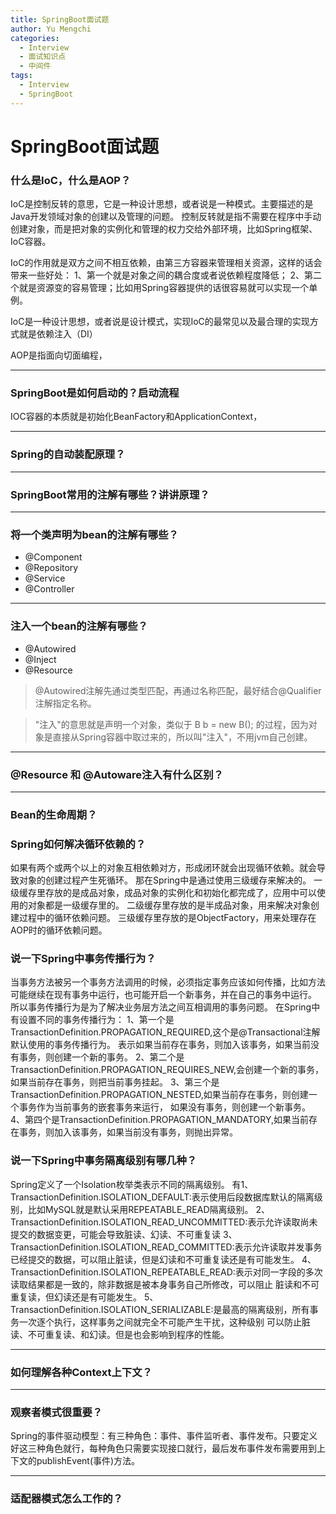 ```yaml
---
title: SpringBoot面试题
author: Yu Mengchi
categories:
  - Interview
  - 面试知识点
  - 中间件
tags:
  - Interview
  - SpringBoot
---
```

  
# SpringBoot面试题

### 什么是IoC，什么是AOP？
IoC是控制反转的意思，它是一种设计思想，或者说是一种模式。主要描述的是Java开发领域对象的创建以及管理的问题。
控制反转就是指不需要在程序中手动创建对象，而是把对象的实例化和管理的权力交给外部环境，比如Spring框架、IoC容器。

IoC的作用就是双方之间不相互依赖，由第三方容器来管理相关资源，这样的话会带来一些好处：
1、第一个就是对象之间的耦合度或者说依赖程度降低；
2、第二个就是资源变的容易管理；比如用Spring容器提供的话很容易就可以实现一个单例。

IoC是一种设计思想，或者说是设计模式，实现IoC的最常见以及最合理的实现方式就是依赖注入（DI）


AOP是指面向切面编程，

---

### SpringBoot是如何启动的？启动流程

IOC容器的本质就是初始化BeanFactory和ApplicationContext，

---

### Spring的自动装配原理？



---

### SpringBoot常用的注解有哪些？讲讲原理？

---

### 将一个类声明为bean的注解有哪些？

- @Component
- @Repository
- @Service
- @Controller

---

### 注入一个bean的注解有哪些？

- @Autowired
- @Inject
- @Resource

> @Autowired注解先通过类型匹配，再通过名称匹配，最好结合@Qualifier注解指定名称。

> "注入"的意思就是声明一个对象，类似于 B b = new B(); 的过程，因为对象是直接从Spring容器中取过来的，所以叫"注入"，不用jvm自己创建。

---

### @Resource 和 @Autoware注入有什么区别？


---

### Bean的生命周期？

### Spring如何解决循环依赖的？

如果有两个或两个以上的对象互相依赖对方，形成闭环就会出现循环依赖。就会导致对象的创建过程产生死循环。
那在Spring中是通过使用三级缓存来解决的。
一级缓存里存放的是成品对象，成品对象的实例化和初始化都完成了，应用中可以使用的对象都是一级缓存里的。
二级缓存里存放的是半成品对象，用来解决对象创建过程中的循环依赖问题。
三级缓存里存放的是ObjectFactory，用来处理存在AOP时的循环依赖问题。



### 说一下Spring中事务传播行为？

当事务方法被另一个事务方法调用的时候，必须指定事务应该如何传播，比如方法可能继续在现有事务中运行，也可能开启一个新事务，并在自己的事务中运行。
所以事务传播行为是为了解决业务层方法之间互相调用的事务问题。
在Spring中有设置不同的事务传播行为：
1、第一个是TransactionDefinition.PROPAGATION_REQUIRED,这个是@Transactional注解默认使用的事务传播行为。
表示如果当前存在事务，则加入该事务，如果当前没有事务，则创建一个新的事务。
2、第二个是TransactionDefinition.PROPAGATION_REQUIRES_NEW,会创建一个新的事务，如果当前存在事务，则把当前事务挂起。
3、第三个是TransactionDefinition.PROPAGATION_NESTED,如果当前存在事务，则创建一个事务作为当前事务的嵌套事务来运行，
如果没有事务，则创建一个新事务。
4、第四个是TransactionDefinition.PROPAGATION_MANDATORY,如果当前存在事务，则加入该事务，如果当前没有事务，则抛出异常。

### 说一下Spring中事务隔离级别有哪几种？

Spring定义了一个Isolation枚举类表示不同的隔离级别。
有1、TransactionDefinition.ISOLATION_DEFAULT:表示使用后段数据库默认的隔离级别，比如MySQL就是默认采用REPEATABLE_READ隔离级别。
2、TransactionDefinition.ISOLATION_READ_UNCOMMITTED:表示允许读取尚未提交的数据变更，可能会导致脏读、幻读、不可重复读
3、TransactionDefinition.ISOLATION_READ_COMMITTED:表示允许读取并发事务已经提交的数据，可以阻止脏读，但是幻读和不可重复读还是有可能发生。
4、TransactionDefinition.ISOLATION_REPEATABLE_READ:表示对同一字段的多次读取结果都是一致的，除非数据是被本身事务自己所修改，可以阻止
脏读和不可重复读，但幻读还是有可能发生。
5、TransactionDefinition.ISOLATION_SERIALIZABLE:是最高的隔离级别，所有事务一次逐个执行，这样事务之间就完全不可能产生干扰，这种级别
可以防止脏读、不可重复读、和幻读。但是也会影响到程序的性能。

---

### 如何理解各种Context上下文？

---

### 观察者模式很重要？

Spring的事件驱动模型：有三种角色：事件、事件监听者、事件发布。只要定义好这三种角色就行，每种角色只需要实现接口就行，最后发布事件发布需要用到上下文的publishEvent(事件)方法。

---

### 适配器模式怎么工作的？

